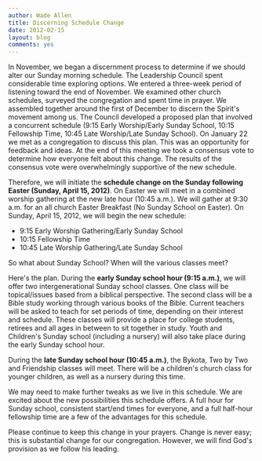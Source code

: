 ```yaml
---
author: Wade Allen
title: Discerning Schedule Change
date: 2012-02-15
layout: blog
comments: yes
---
```


In November, we began a discernment process to determine if we should alter our Sunday morning schedule. The Leadership Council spent considerable time exploring options. We entered a three-week period of listening toward the end of November. We examined other church schedules, surveyed the congregation and spent time in prayer. We assembled together around the first of December to discern the Spirit's movement among us. The Council developed a proposed plan that involved a concurrent schedule (9:15 Early Worship/Early Sunday School, 10:15 Fellowship Time, 10:45 Late Worship/Late Sunday School). On January 22 we met as a congregation to discuss this plan. This was an opportunity for feedback and ideas. At the end of this meeting we took a consensus vote to determine how everyone felt about this change. The results of the consensus vote were overwhelmingly supportive of the new schedule.

Therefore, we will initiate the **schedule change on the Sunday following Easter (Sunday, April 15, 2012)**. On Easter we will meet in a combined worship gathering at the new late hour (10:45 a.m.). We will gather at 9:30 a.m. for an all church Easter Breakfast (No Sunday School on Easter). On Sunday, April 15, 2012, we will begin the new schedule:

- 9:15 Early Worship Gathering/Early Sunday School
- 10:15 Fellowship Time
- 10:45 Late Worship Gathering/Late Sunday School

So what about Sunday School? When will the various classes meet?

Here's the plan. During the **early Sunday school hour (9:15 a.m.)**, we will offer two intergenerational Sunday school classes. One class will be topical/issues based from a biblical perspective. The second class will be a Bible study working through various books of the Bible. Current teachers will be asked to teach for set periods of time, depending on their interest and schedule. These classes will provide a place for college students, retirees and all ages in between to sit together in study. Youth and Children's Sunday school (including a nursery) will also take place during the early Sunday school hour. 

During the **late Sunday school hour (10:45 a.m.)**, the Bykota, Two by Two and Friendship classes will meet. There will be a children's church class for younger children, as well as a nursery during this time. 

We may need to make further tweaks as we live in this schedule. We are excited about the new possibilities this schedule offers. A full hour for Sunday school, consistent start/end times for everyone, and a full half-hour fellowship time are a few of the advantages for this schedule.

Please continue to keep this change in your prayers. Change is never easy; this is substantial change for our congregation. However, we will find God's provision as we follow his leading.
